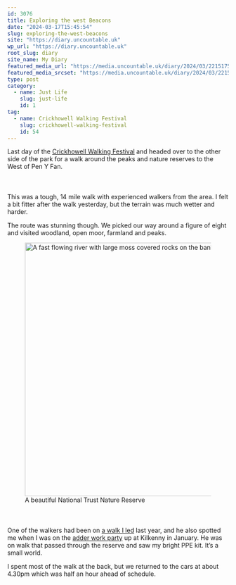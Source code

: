 ```yaml
---
id: 3076
title: Exploring the west Beacons
date: "2024-03-17T15:45:54"
slug: exploring-the-west-beacons
site: "https://diary.uncountable.uk"
wp_url: "https://diary.uncountable.uk"
root_slug: diary
site_name: My Diary
featured_media_url: "https://media.uncountable.uk/diary/2024/03/22151752/IMG20240317091011.webp"
featured_media_srcset: "https://media.uncountable.uk/diary/2024/03/22151752/IMG20240317091011-300x169.webp 300w, https://media.uncountable.uk/diary/2024/03/22151752/IMG20240317091011-1024x576.webp 1024w, https://media.uncountable.uk/diary/2024/03/22151752/IMG20240317091011-150x150.webp 150w, https://media.uncountable.uk/diary/2024/03/22151752/IMG20240317091011-640x360.webp 640w, https://media.uncountable.uk/diary/2024/03/22151752/IMG20240317091011.webp 2000w"
type: post
category:
  - name: Just Life
    slug: just-life
    id: 1
tag:
  - name: Crickhowell Walking Festival
    slug: crickhowell-walking-festival
    id: 54
---
```



<p>Last day of the <a href="https://www.crickhowellfestival.com/">Crickhowell Walking Festival</a> and headed over to the other side of the park for a walk around the peaks and nature reserves to the West of Pen Y Fan.</p>


<style>.kb-row-layout-id3076_0c0599-da > .kt-row-column-wrap{align-content:start;}:where(.kb-row-layout-id3076_0c0599-da > .kt-row-column-wrap) > .wp-block-kadence-column{justify-content:start;}.kb-row-layout-id3076_0c0599-da > .kt-row-column-wrap{column-gap:var(--global-kb-gap-md, 2rem);row-gap:var(--global-kb-gap-md, 2rem);padding-top:var(--global-kb-spacing-sm, 1.5rem);padding-bottom:var(--global-kb-spacing-sm, 1.5rem);grid-template-columns:repeat(2, minmax(0, 1fr));}.kb-row-layout-id3076_0c0599-da > .kt-row-layout-overlay{opacity:0.30;}@media all and (max-width: 1024px){.kb-row-layout-id3076_0c0599-da > .kt-row-column-wrap{grid-template-columns:repeat(2, minmax(0, 1fr));}}@media all and (max-width: 767px){.kb-row-layout-id3076_0c0599-da > .kt-row-column-wrap{grid-template-columns:minmax(0, 1fr);}.kb-row-layout-id3076_0c0599-da > .kt-row-column-wrap > .wp-block-kadence-column:nth-of-type(1){order:2;}.kb-row-layout-id3076_0c0599-da > .kt-row-column-wrap > .wp-block-kadence-column:nth-of-type(2){order:1;}.kb-row-layout-id3076_0c0599-da > .kt-row-column-wrap > .wp-block-kadence-column:nth-of-type(3){order:12;}.kb-row-layout-id3076_0c0599-da > .kt-row-column-wrap > .wp-block-kadence-column:nth-of-type(4){order:11;}.kb-row-layout-id3076_0c0599-da > .kt-row-column-wrap > .wp-block-kadence-column:nth-of-type(5){order:22;}.kb-row-layout-id3076_0c0599-da > .kt-row-column-wrap > .wp-block-kadence-column:nth-of-type(6){order:21;}.kb-row-layout-id3076_0c0599-da > .kt-row-column-wrap > .wp-block-kadence-column:nth-of-type(7){order:32;}.kb-row-layout-id3076_0c0599-da > .kt-row-column-wrap > .wp-block-kadence-column:nth-of-type(8){order:31;}}</style><div class="kb-row-layout-wrap kb-row-layout-id3076_0c0599-da alignnone wp-block-kadence-rowlayout"><div class="kt-row-column-wrap kt-has-2-columns kt-row-layout-equal kt-tab-layout-inherit kt-mobile-layout-row kt-row-valign-top">
<style>.kadence-column3076_a79da0-20 > .kt-inside-inner-col,.kadence-column3076_a79da0-20 > .kt-inside-inner-col:before{border-top-left-radius:0px;border-top-right-radius:0px;border-bottom-right-radius:0px;border-bottom-left-radius:0px;}.kadence-column3076_a79da0-20 > .kt-inside-inner-col{column-gap:var(--global-kb-gap-sm, 1rem);}.kadence-column3076_a79da0-20 > .kt-inside-inner-col{flex-direction:column;}.kadence-column3076_a79da0-20 > .kt-inside-inner-col > .aligncenter{width:100%;}.kadence-column3076_a79da0-20 > .kt-inside-inner-col:before{opacity:0.3;}.kadence-column3076_a79da0-20{position:relative;}@media all and (max-width: 1024px){.kadence-column3076_a79da0-20 > .kt-inside-inner-col{flex-direction:column;justify-content:center;}}@media all and (max-width: 767px){.kadence-column3076_a79da0-20 > .kt-inside-inner-col{flex-direction:column;justify-content:center;}}</style>
<div class="wp-block-kadence-column kadence-column3076_a79da0-20"><div class="kt-inside-inner-col">
<p>This was a tough, 14 mile walk with experienced walkers from the area.  I felt a bit fitter after the walk yesterday, but the terrain was much wetter and harder.</p>



<p>The route was stunning though.  We picked our way around a figure of eight and visited woodland, open moor, farmland and peaks.</p>
</div></div>


<style>.kadence-column3076_a546ee-bf > .kt-inside-inner-col,.kadence-column3076_a546ee-bf > .kt-inside-inner-col:before{border-top-left-radius:0px;border-top-right-radius:0px;border-bottom-right-radius:0px;border-bottom-left-radius:0px;}.kadence-column3076_a546ee-bf > .kt-inside-inner-col{column-gap:var(--global-kb-gap-sm, 1rem);}.kadence-column3076_a546ee-bf > .kt-inside-inner-col{flex-direction:column;}.kadence-column3076_a546ee-bf > .kt-inside-inner-col > .aligncenter{width:100%;}.kadence-column3076_a546ee-bf > .kt-inside-inner-col:before{opacity:0.3;}.kadence-column3076_a546ee-bf{position:relative;}@media all and (max-width: 1024px){.kadence-column3076_a546ee-bf > .kt-inside-inner-col{flex-direction:column;justify-content:center;}}@media all and (max-width: 767px){.kadence-column3076_a546ee-bf > .kt-inside-inner-col{flex-direction:column;justify-content:center;}}</style>
<div class="wp-block-kadence-column kadence-column3076_a546ee-bf"><div class="kt-inside-inner-col">
<figure class="wp-block-image size-large"><img loading="lazy" decoding="async" width="1024" height="576" src="https://media.uncountable.uk/diary/2024/03/22151751/IMG20240317095935-1024x576.webp" alt="A fast flowing river with large moss covered rocks on the bank" class="wp-image-3068" srcset="https://media.uncountable.uk/diary/2024/03/22151751/IMG20240317095935-1024x576.webp 1024w, https://media.uncountable.uk/diary/2024/03/22151751/IMG20240317095935-300x169.webp 300w, https://media.uncountable.uk/diary/2024/03/22151751/IMG20240317095935-640x360.webp 640w, https://media.uncountable.uk/diary/2024/03/22151751/IMG20240317095935.webp 2000w" sizes="auto, (max-width: 1024px) 100vw, 1024px" /><figcaption class="wp-element-caption">A beautiful National Trust Nature Reserve</figcaption></figure>
</div></div>

</div></div>


<p>One of the walkers had been on <a href="https://diary.uncountable.uk/2023/10/leading-up-three-hills/">a walk I led</a> last year, and he also spotted me when I was on the <a href="https://diary.uncountable.uk/2024/01/habitat-for-adders/">adder work party</a> up at Kilkenny in January.  He was on  walk that passed through the reserve and saw my bright PPE kit.  It&#8217;s a small world.</p>



<p>I spent most of the walk at the back, but we returned to the cars at about 4.30pm which was half an hour ahead of schedule.</p>
